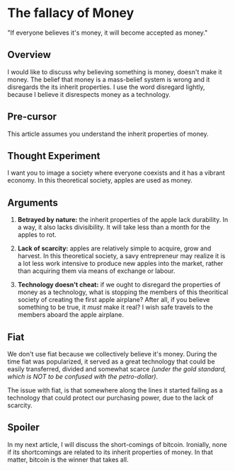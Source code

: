 # The fallacy of Money

"If everyone believes it's money, it will become accepted as money."

## Overview

I would like to discuss why believing something is money, doesn't make it money. The belief that money is a mass-belief system is wrong and it disregards the its inherit properties. I use the word disregard lightly, because I believe it disrespects money as a technology.

## Pre-cursor

This article assumes you understand the inherit properties of money.

## Thought Experiment

I want you to image a society where everyone coexists and it has a vibrant economy. In this theoretical society, apples are used as money.

## Arguments

1. **Betrayed by nature:** the inherit properties of the apple lack durability. In a way, it also lacks divisibility. It will take less than a month for the apples to rot.

2. **Lack of scarcity:** apples are relatively simple to acquire, grow and harvest. In this theoretical society, a savy entrepreneur may realize it is a lot less work intensive to produce new apples into the market, rather than acquiring them via means of exchange or labour.

3. **Technology doesn't cheat:** if we ought to disregard the properties of money as a technology, what is stopping the members of this theoritical society of creating the first apple airplane? After all, if you believe something to be true, it *must* make it real? I wish safe travels to the members aboard the apple airplane.

## Fiat

We don't use fiat because we collectively believe it's money. During the time fiat was popularized, it served as a great technology that could be easily transferred, divided and somewhat scarce *(under the gold standard, which is NOT to be confused with the petro-dollar)*.

The issue with fiat, is that somewhere along the lines it started failing as a technology that could protect our purchasing power, due to the lack of scarcity.

## Spoiler

In my next article, I will discuss the short-comings of bitcoin. Ironially, none if its shortcomings are related to its inherit properties of money. In that matter, bitcoin is the winner that takes all.


